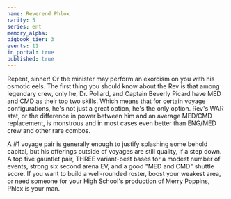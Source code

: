 ```yaml
---
name: Reverend Phlox
rarity: 5
series: ent
memory_alpha:
bigbook_tier: 3
events: 11
in_portal: true
published: true
---
```


Repent, sinner! Or the minister may perform an exorcism on you with his osmotic eels. The first thing you should know about the Rev is that among legendary crew, only he, Dr. Pollard, and Captain Beverly Picard have MED and CMD as their top two skills. Which means that for certain voyage configurations, he's not just a great option, he's the only option. Rev's WAR stat, or the difference in power between him and an average MED/CMD replacement, is monstrous and in most cases even better than ENG/MED crew and other rare combos. 

A #1 voyage pair is generally enough to justify splashing some behold capital, but his offerings outside of voyages are still quality, if a step down. A top five gauntlet pair, THREE variant-best bases for a modest number of events, strong six second arena EV, and a good "MED and CMD" shuttle score. If you want to build a well-rounded roster, boost your weakest area, or need someone for your High School's production of Merry Poppins, Phlox is your man.
